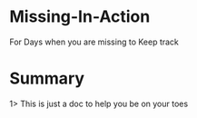 # Missing-In-Action
For Days when you are missing to Keep track

# Summary
1> This is just a doc to help you be on your toes


